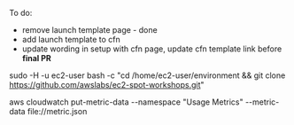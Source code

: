 To do:
* remove launch template page - done
* add launch template to cfn
* update wording in setup with cfn page, update cfn template link before **final PR**




sudo -H -u ec2-user bash -c "cd /home/ec2-user/environment && git clone https://github.com/awslabs/ec2-spot-workshops.git"

aws cloudwatch put-metric-data --namespace "Usage Metrics" --metric-data file://metric.json